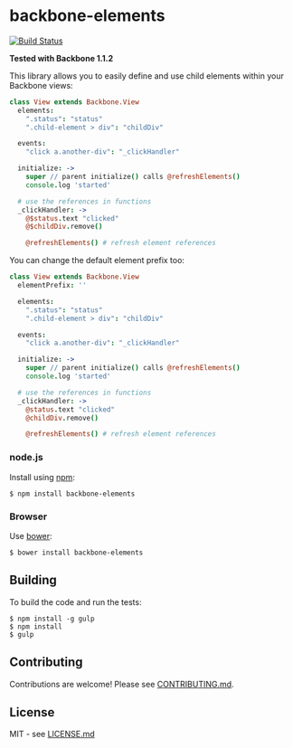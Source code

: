 # backbone-elements

[![Build Status](https://secure.travis-ci.org/hiddentao/backbone-elements.png)](http://travis-ci.org/hiddentao/backbone-elements)

**Tested with Backbone 1.1.2**

This library allows you to easily define and use child elements within your Backbone views:

```coffee
class View extends Backbone.View
  elements:
    ".status": "status"
    ".child-element > div": "childDiv"

  events:
    "click a.another-div": "_clickHandler"

  initialize: ->
    super // parent initialize() calls @refreshElements()
    console.log 'started'

  # use the references in functions
  _clickHandler: ->
    @$status.text "clicked"
    @$childDiv.remove()

    @refreshElements() # refresh element references
```

You can change the default element prefix too:


```coffee
class View extends Backbone.View
  elementPrefix: ''

  elements:
    ".status": "status"
    ".child-element > div": "childDiv"

  events:
    "click a.another-div": "_clickHandler"

  initialize: ->
    super // parent initialize() calls @refreshElements()
    console.log 'started'

  # use the references in functions
  _clickHandler: ->
    @status.text "clicked"
    @childDiv.remove()

    @refreshElements() # refresh element references
```

### node.js

Install using [npm](http://npmjs.org/):

    $ npm install backbone-elements

### Browser

Use [bower](https://github.com/bower/bower):

    $ bower install backbone-elements

## Building

To build the code and run the tests:

    $ npm install -g gulp
    $ npm install
    $ gulp


## Contributing

Contributions are welcome! Please see [CONTRIBUTING.md](https://github.com/hiddentao/backbone-elements/blob/master/CONTRIBUTING.md).


## License

MIT - see [LICENSE.md](https://github.com/hiddentao/backbone-elements/blob/master/LICENSE.md)

